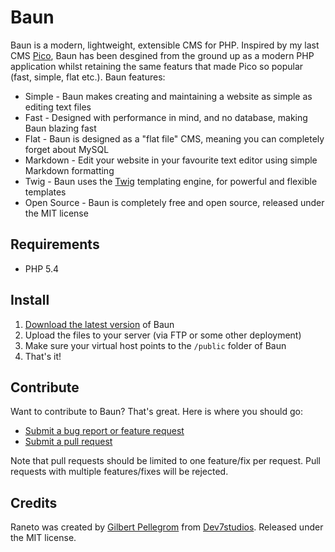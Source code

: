 # Baun

Baun is a modern, lightweight, extensible CMS for PHP. Inspired by my last CMS [Pico](http://picocms.org),
Baun has been desgined from the ground up as a modern PHP application whilst retaining the same featurs that
made Pico so popular (fast, simple, flat etc.). Baun features:

* Simple - Baun makes creating and maintaining a website as simple as editing text files
* Fast - Designed with performance in mind, and no database, making Baun blazing fast
* Flat - Baun is designed as a "flat file" CMS, meaning you can completely forget about MySQL
* Markdown - Edit your website in your favourite text editor using simple Markdown formatting
* Twig - Baun uses the [Twig](http://twig.sensiolabs.org) templating engine, for powerful and flexible templates
* Open Source - Baun is completely free and open source, released under the MIT license

## Requirements

* PHP 5.4

## Install

1. [Download the latest version](https://github.com/gilbitron/Baun/releases) of Baun
2. Upload the files to your server (via FTP or some other deployment)
3. Make sure your virtual host points to the `/public` folder of Baun
4. That's it!

## Contribute

Want to contribute to Baun? That's great. Here is where you should go:

* [Submit a bug report or feature request](https://github.com/gilbitron/Baun/issues)
* [Submit a pull request](https://github.com/gilbitron/Baun/pulls)

Note that pull requests should be limited to one feature/fix per request. Pull requests with multiple
features/fixes will be rejected.

## Credits

Raneto was created by [Gilbert Pellegrom](http://gilbert.pellegrom.me) from
[Dev7studios](http://dev7studios.com). Released under the MIT license.
